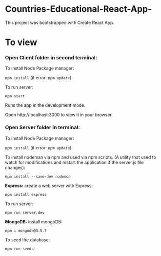 # Countries-Educational-React-App-

This project was bootstrapped with Create React App.

# To view

### Open Client folder in second terminal: ###


To install Node Package manager:

`npm install` (if error: `npm update`)


To run server:

`npm start` 

Runs the app in the development mode.

Open http://localhost:3000 to view it in your browser.



### Open Server folder in terminal: ###

To install Node Package manager:

`npm install` (if error: `npm update`)

To install nodeman via npm and used via npm scripts.
(A utility that used to watch for modifications and restart the application if the server.js file changes):

`npm install --save-dev nodemon`

**Express:**
 create a web server with Express:
 
`npm install express`

To run server:

`npm run server:dev` 



**MongoDB:**
 install mongoDB: 
 
`npm i mongodb@3.5.7`



To seed the database:

`npm run seeds`



